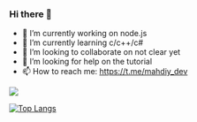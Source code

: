 ### Hi there 👋

- 🔭 I’m currently working on node.js
- 🌱 I’m currently learning c/c++/c#
- 👯 I’m looking to collaborate on not clear yet
- 🤔 I’m looking for help on the tutorial
- 📫 How to reach me: https://t.me/mahdiy_dev

<img src='https://github-readme-stats.vercel.app/api?username=MahdiyDev&&show_icons=true&title_color=ffffff&icon_color=FF0000&text_color=ffffff&bg_color=4B0082' />

[![Top Langs](https://github-readme-stats.vercel.app/api/top-langs/?username=mahdiydev&theme=dark)](https://github.com/anuraghazra/github-readme-stats)
